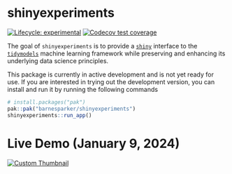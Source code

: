 
<!-- README.md is generated from README.Rmd. Please edit that file -->

# shinyexperiments

<!-- badges: start -->

[![Lifecycle:
experimental](https://img.shields.io/badge/lifecycle-experimental-orange.svg)](https://lifecycle.r-lib.org/articles/stages.html#experimental)
[![Codecov test
coverage](https://codecov.io/gh/barnesparker/shinyexperiments/branch/main/graph/badge.svg)](https://app.codecov.io/gh/barnesparker/shinyexperiments?branch=main)
<!-- badges: end -->

The goal of `shinyexperiments` is to provide a
[`shiny`](https://shiny.posit.co/) interface to the
[`tidymodels`](https://www.tidymodels.org/) machine learning framework
while preserving and enhancing its underlying data science principles.

This package is currently in active development and is not yet ready for
use. If you are interested in trying out the development version, you
can install and run it by running the following commands

``` r
# install.packages("pak")
pak::pak("barnesparker/shinyexperiments")
shinyexperiments::run_app()
```

# Live Demo (January 9, 2024)

[![Custom
Thumbnail](inst/images/shinyexperiments.png)](http://www.youtube.com/watch?v=3-FMrsKwLQ4?si=9U_eLFmvDdcw40Ii&start=1456)
